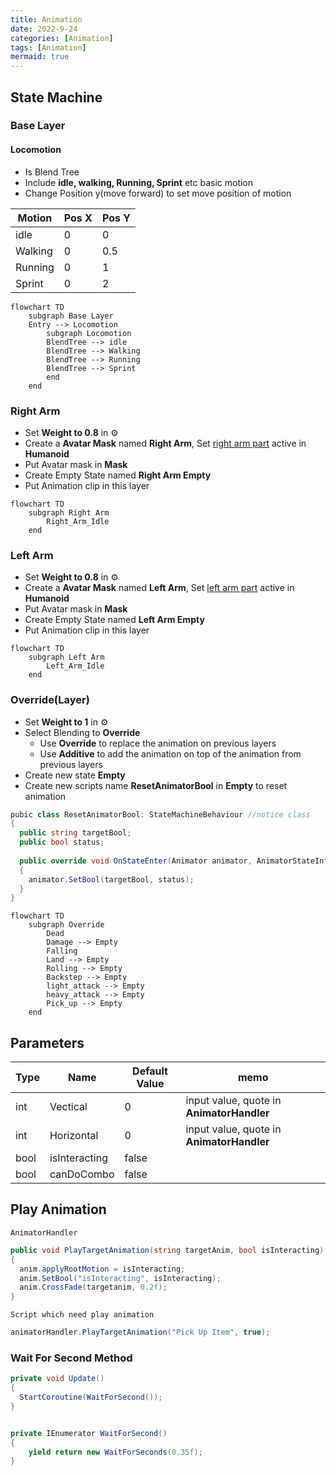 ```yaml
---
title: Animation
date: 2022-9-24
categories: [Animation]
tags: [Animation]
mermaid: true
---
```


## State Machine

### Base Layer

#### Locomotion

- Is Blend Tree
- Include **idle, walking, Running, Sprint** etc basic motion
- Change Position y(move forward) to set move position of motion

| Motion  | Pos X | Pos Y |
| ------- | ----- | ----- |
| idle    | 0     | 0     |
| Walking | 0     | 0.5   |
| Running | 0     | 1     |
| Sprint  | 0     | 2     |



```mermaid
flowchart TD
	subgraph Base Layer
	Entry --> Locomotion
		subgraph Locomotion
		BlendTree --> idle
		BlendTree --> Walking
		BlendTree --> Running
		BlendTree --> Sprint
		end
	end
```



### Right Arm

- Set **Weight to 0.8** in ⚙️
- Create a **Avatar Mask** named **Right Arm**, Set <u>right arm part</u> active in **Humanoid**
- Put Avatar mask in **Mask**
- Create Empty State named **Right Arm Empty**
- Put Animation clip in this layer



```mermaid
flowchart TD
	subgraph Right Arm
		Right_Arm_Idle
	end
```





### Left Arm

- Set **Weight to 0.8** in ⚙️
- Create a **Avatar Mask** named **Left Arm**, Set <u>left arm part</u> active in **Humanoid**
- Put Avatar mask in **Mask**
- Create Empty State named **Left Arm Empty**
- Put Animation clip in this layer



```mermaid
flowchart TD
	subgraph Left Arm
		Left_Arm_Idle
	end
```





### Override(Layer)

- Set **Weight to 1** in ⚙️
- Select Blending to **Override**
  - Use **Override** to replace the animation on previous layers
  - Use **Additive** to add the animation on top of the animation from previous layers
- Create new state **Empty**
- Create new scripts name **ResetAnimatorBool** in **Empty** to reset animation

```csharp
pubic class ResetAnimatorBool: StateMachineBehaviour //notice class
{
  public string targetBool;
  public bool status;
  
  public override void OnStateEnter(Animator animator, AnimatorStateInfo stateInfo, int layerIndex)
  {
    animator.SetBool(targetBool, status);
  }
}
```





```mermaid
flowchart TD
	subgraph Override
		Dead
		Damage --> Empty
		Falling
		Land --> Empty
		Rolling --> Empty
		Backstep --> Empty
		light_attack --> Empty
		heavy_attack --> Empty
		Pick_up --> Empty
	end
```



## Parameters

| Type | Name          | Default Value | memo                                      |
| ---- | ------------- | ------------- | ----------------------------------------- |
| int  | Vectical      | 0             | input value, quote in **AnimatorHandler** |
| int  | Horizontal    | 0             | input value, quote in **AnimatorHandler** |
| bool | isInteracting | false         |                                           |
| bool | canDoCombo    | false         |                                           |



## Play Animation

`AnimatorHandler`

```csharp
public void PlayTargetAnimation(string targetAnim, bool isInteracting)
{
  anim.applyRootMotion = isInteracting;
  anim.SetBool("isInteracting", isInteracting);
  anim.CrossFade(targetanim, 0.2f);
}
```

`Script which need play animation`

```csharp
animatorHandler.PlayTargetAnimation("Pick Up Item", true);
```



### Wait For Second Method

```csharp
private void Update()
{
  StartCoroutine(WaitForSecond());
}


private IEnumerator WaitForSecond()
{
 	yield return new WaitForSeconds(0.35f); 
}
```

